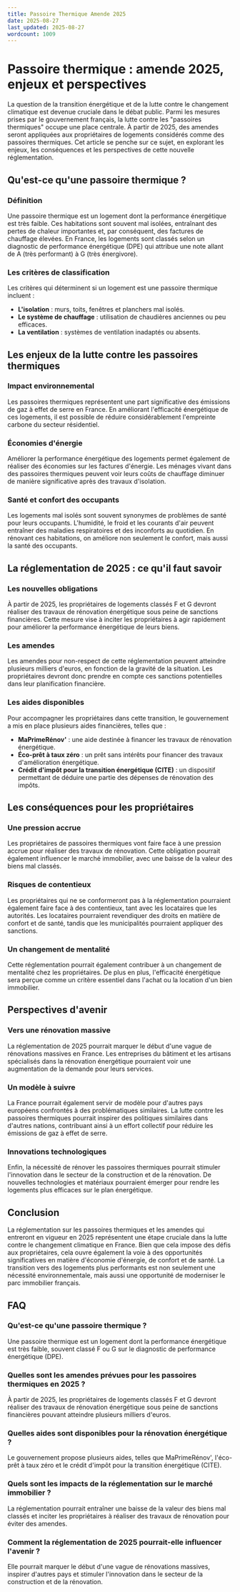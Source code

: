```yaml
---
title: Passoire Thermique Amende 2025
date: 2025-08-27
last_updated: 2025-08-27
wordcount: 1009
---
```


# Passoire thermique : amende 2025, enjeux et perspectives

La question de la transition énergétique et de la lutte contre le changement climatique est devenue cruciale dans le débat public. Parmi les mesures prises par le gouvernement français, la lutte contre les "passoires thermiques" occupe une place centrale. À partir de 2025, des amendes seront appliquées aux propriétaires de logements considérés comme des passoires thermiques. Cet article se penche sur ce sujet, en explorant les enjeux, les conséquences et les perspectives de cette nouvelle réglementation.

## Qu'est-ce qu'une passoire thermique ?

### Définition

Une passoire thermique est un logement dont la performance énergétique est très faible. Ces habitations sont souvent mal isolées, entraînant des pertes de chaleur importantes et, par conséquent, des factures de chauffage élevées. En France, les logements sont classés selon un diagnostic de performance énergétique (DPE) qui attribue une note allant de A (très performant) à G (très énergivore).

### Les critères de classification

Les critères qui déterminent si un logement est une passoire thermique incluent :

- **L'isolation** : murs, toits, fenêtres et planchers mal isolés.
- **Le système de chauffage** : utilisation de chaudières anciennes ou peu efficaces.
- **La ventilation** : systèmes de ventilation inadaptés ou absents.

## Les enjeux de la lutte contre les passoires thermiques

### Impact environnemental

Les passoires thermiques représentent une part significative des émissions de gaz à effet de serre en France. En améliorant l'efficacité énergétique de ces logements, il est possible de réduire considérablement l'empreinte carbone du secteur résidentiel.

### Économies d'énergie

Améliorer la performance énergétique des logements permet également de réaliser des économies sur les factures d'énergie. Les ménages vivant dans des passoires thermiques peuvent voir leurs coûts de chauffage diminuer de manière significative après des travaux d'isolation.

### Santé et confort des occupants

Les logements mal isolés sont souvent synonymes de problèmes de santé pour leurs occupants. L'humidité, le froid et les courants d'air peuvent entraîner des maladies respiratoires et des inconforts au quotidien. En rénovant ces habitations, on améliore non seulement le confort, mais aussi la santé des occupants.

## La réglementation de 2025 : ce qu'il faut savoir

### Les nouvelles obligations

À partir de 2025, les propriétaires de logements classés F et G devront réaliser des travaux de rénovation énergétique sous peine de sanctions financières. Cette mesure vise à inciter les propriétaires à agir rapidement pour améliorer la performance énergétique de leurs biens.

### Les amendes

Les amendes pour non-respect de cette réglementation peuvent atteindre plusieurs milliers d'euros, en fonction de la gravité de la situation. Les propriétaires devront donc prendre en compte ces sanctions potentielles dans leur planification financière.

### Les aides disponibles

Pour accompagner les propriétaires dans cette transition, le gouvernement a mis en place plusieurs aides financières, telles que :

- **MaPrimeRénov'** : une aide destinée à financer les travaux de rénovation énergétique.
- **Éco-prêt à taux zéro** : un prêt sans intérêts pour financer des travaux d'amélioration énergétique.
- **Crédit d'impôt pour la transition énergétique (CITE)** : un dispositif permettant de déduire une partie des dépenses de rénovation des impôts.

## Les conséquences pour les propriétaires

### Une pression accrue

Les propriétaires de passoires thermiques vont faire face à une pression accrue pour réaliser des travaux de rénovation. Cette obligation pourrait également influencer le marché immobilier, avec une baisse de la valeur des biens mal classés.

### Risques de contentieux

Les propriétaires qui ne se conformeront pas à la réglementation pourraient également faire face à des contentieux, tant avec les locataires que les autorités. Les locataires pourraient revendiquer des droits en matière de confort et de santé, tandis que les municipalités pourraient appliquer des sanctions.

### Un changement de mentalité

Cette réglementation pourrait également contribuer à un changement de mentalité chez les propriétaires. De plus en plus, l'efficacité énergétique sera perçue comme un critère essentiel dans l'achat ou la location d'un bien immobilier.

## Perspectives d'avenir

### Vers une rénovation massive

La réglementation de 2025 pourrait marquer le début d'une vague de rénovations massives en France. Les entreprises du bâtiment et les artisans spécialisés dans la rénovation énergétique pourraient voir une augmentation de la demande pour leurs services.

### Un modèle à suivre

La France pourrait également servir de modèle pour d'autres pays européens confrontés à des problématiques similaires. La lutte contre les passoires thermiques pourrait inspirer des politiques similaires dans d'autres nations, contribuant ainsi à un effort collectif pour réduire les émissions de gaz à effet de serre.

### Innovations technologiques

Enfin, la nécessité de rénover les passoires thermiques pourrait stimuler l'innovation dans le secteur de la construction et de la rénovation. De nouvelles technologies et matériaux pourraient émerger pour rendre les logements plus efficaces sur le plan énergétique.

## Conclusion

La réglementation sur les passoires thermiques et les amendes qui entreront en vigueur en 2025 représentent une étape cruciale dans la lutte contre le changement climatique en France. Bien que cela impose des défis aux propriétaires, cela ouvre également la voie à des opportunités significatives en matière d'économie d'énergie, de confort et de santé. La transition vers des logements plus performants est non seulement une nécessité environnementale, mais aussi une opportunité de moderniser le parc immobilier français.

## FAQ

### Qu'est-ce qu'une passoire thermique ?

Une passoire thermique est un logement dont la performance énergétique est très faible, souvent classé F ou G sur le diagnostic de performance énergétique (DPE).

### Quelles sont les amendes prévues pour les passoires thermiques en 2025 ?

À partir de 2025, les propriétaires de logements classés F et G devront réaliser des travaux de rénovation énergétique sous peine de sanctions financières pouvant atteindre plusieurs milliers d'euros.

### Quelles aides sont disponibles pour la rénovation énergétique ?

Le gouvernement propose plusieurs aides, telles que MaPrimeRénov', l'éco-prêt à taux zéro et le crédit d'impôt pour la transition énergétique (CITE).

### Quels sont les impacts de la réglementation sur le marché immobilier ?

La réglementation pourrait entraîner une baisse de la valeur des biens mal classés et inciter les propriétaires à réaliser des travaux de rénovation pour éviter des amendes.

### Comment la réglementation de 2025 pourrait-elle influencer l'avenir ?

Elle pourrait marquer le début d'une vague de rénovations massives, inspirer d'autres pays et stimuler l'innovation dans le secteur de la construction et de la rénovation.
